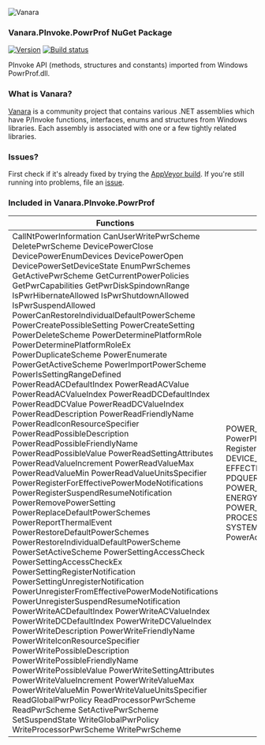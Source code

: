 ﻿![Vanara](https://raw.githubusercontent.com/dahall/Vanara/master/docs/icons/VanaraHeading.png)
### **Vanara.PInvoke.PowrProf NuGet Package**
[![Version](https://img.shields.io/nuget/v/Vanara.PInvoke.PowrProf?label=NuGet&style=flat-square)](https://github.com/dahall/Vanara/releases)
[![Build status](https://img.shields.io/appveyor/build/dahall/vanara?label=AppVeyor%20build&style=flat-square)](https://ci.appveyor.com/project/dahall/vanara)

PInvoke API (methods, structures and constants) imported from Windows PowrProf.dll.

### **What is Vanara?**

[Vanara](https://github.com/dahall/Vanara) is a community project that contains various .NET assemblies which have P/Invoke functions, interfaces, enums and structures from Windows libraries. Each assembly is associated with one or a few tightly related libraries.

### **Issues?**

First check if it's already fixed by trying the [AppVeyor build](https://ci.appveyor.com/nuget/vanara-prerelease).
If you're still running into problems, file an [issue](https://github.com/dahall/Vanara/issues).

### **Included in Vanara.PInvoke.PowrProf**

Functions | Enumerations | Structures
--- | --- | ---
CallNtPowerInformation CanUserWritePwrScheme DeletePwrScheme DevicePowerClose DevicePowerEnumDevices DevicePowerOpen DevicePowerSetDeviceState EnumPwrSchemes GetActivePwrScheme GetCurrentPowerPolicies GetPwrCapabilities GetPwrDiskSpindownRange IsPwrHibernateAllowed IsPwrShutdownAllowed IsPwrSuspendAllowed PowerCanRestoreIndividualDefaultPowerScheme PowerCreatePossibleSetting PowerCreateSetting PowerDeleteScheme PowerDeterminePlatformRole PowerDeterminePlatformRoleEx PowerDuplicateScheme PowerEnumerate PowerGetActiveScheme PowerImportPowerScheme PowerIsSettingRangeDefined PowerReadACDefaultIndex PowerReadACValue PowerReadACValueIndex PowerReadDCDefaultIndex PowerReadDCValue PowerReadDCValueIndex PowerReadDescription PowerReadFriendlyName PowerReadIconResourceSpecifier PowerReadPossibleDescription PowerReadPossibleFriendlyName PowerReadPossibleValue PowerReadSettingAttributes PowerReadValueIncrement PowerReadValueMax PowerReadValueMin PowerReadValueUnitsSpecifier PowerRegisterForEffectivePowerModeNotifications PowerRegisterSuspendResumeNotification PowerRemovePowerSetting PowerReplaceDefaultPowerSchemes PowerReportThermalEvent PowerRestoreDefaultPowerSchemes PowerRestoreIndividualDefaultPowerScheme PowerSetActiveScheme PowerSettingAccessCheck PowerSettingAccessCheckEx PowerSettingRegisterNotification PowerSettingUnregisterNotification PowerUnregisterFromEffectivePowerModeNotifications PowerUnregisterSuspendResumeNotification PowerWriteACDefaultIndex PowerWriteACValueIndex PowerWriteDCDefaultIndex PowerWriteDCValueIndex PowerWriteDescription PowerWriteFriendlyName PowerWriteIconResourceSpecifier PowerWritePossibleDescription PowerWritePossibleFriendlyName PowerWritePossibleValue PowerWriteSettingAttributes PowerWriteValueIncrement PowerWriteValueMax PowerWriteValueMin PowerWriteValueUnitsSpecifier ReadGlobalPwrPolicy ReadProcessorPwrScheme ReadPwrScheme SetActivePwrScheme SetSuspendState WriteGlobalPwrPolicy WriteProcessorPwrScheme WritePwrScheme  | POWER_INFORMATION_LEVEL PowerPlatformRoleVersion RegisterSuspendResumeNotificationFlags DEVICE_PWR_NOTIFY EFFECTIVE_POWER_MODE GlobalFlags PDQUERY PDSET POWER_ATTR POWER_DATA_ACCESSOR ENERGY_SAVER_STATUS EventCode POWER_ACTION POWER_PLATFORM_ROLE PROCESSOR_POWER_POLICY_INFO_Options SYSTEM_POWER_CONDITION PowerActionFlags                                                                 | DEVICE_NOTIFY_SUBSCRIBE_PARAMETERS GLOBAL_MACHINE_POWER_POLICY GLOBAL_POWER_POLICY GLOBAL_USER_POWER_POLICY MACHINE_POWER_POLICY MACHINE_PROCESSOR_POWER_POLICY POWER_POLICY THERMAL_EVENT USER_POWER_POLICY BATTERY_REPORTING_SCALE POWER_ACTION_POLICY PROCESSOR_POWER_POLICY PROCESSOR_POWER_POLICY_INFO SYSTEM_POWER_CAPABILITIES SYSTEM_POWER_LEVEL                                                                  
